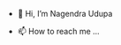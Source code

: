- 👋 Hi, I’m Nagendra Udupa

- 📫 How to reach me ...

<!---
nudupa96/nudupa96 is a ✨ special ✨ repository because its `README.md` (this file) appears on your GitHub profile.
You can click the Preview link to take a look at your changes.
--->
